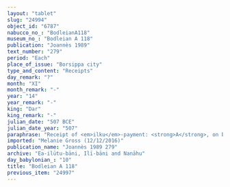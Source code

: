 ```yaml
---
layout: "tablet"
slug: "24994"
object_id: "6787"
nabucco_no_: "BodleianA118"
museum_no_: "Bodleian A 118"
publication: "Joannès 1989"
text_number: "279"
period: "Each"
place_of_issue: "Borsippa city"
type_and_content: "Receipts"
day_remark: "?"
month: "XI"
month_remark: "-"
year: "14"
year_remark: "-"
king: "Dar"
king_remark: "-"
julian_date: "507 BCE"
julian_date_year: "507"
paraphrase: "Receipt of <em>ilku</em>-payment: <strong>A</strong>, on behalf of (<em>ana muhhi</em>) <strong>C</strong>, receives in full (<em>mahāru</em>-<em>eṭēru</em>) from <strong>B</strong> the <em>ilku</em>-payments for the period from [x] day of the [x] month until the end of Simān (III) of Darius 15<sup>th</sup> year. 6 witnesses and the scribe (note specified).<br /> &nbsp;<br /> <strong>A</strong> = Ahūnu/Nab&ucirc;-uṣur&scaron;u//[&hellip;]; <strong>B</strong> = Nab&ucirc;-tabni-uṣur/Nab&ucirc;-nādin-&scaron;umi//Arkāt-ilāni; <strong>C</strong> = Ahu&scaron;unu/Nab&ucirc;-mu&scaron;ētiq-uddi; Scribe(?) = Kudāya/Ṭābia//[&hellip;]<br /> &nbsp;<br /> &nbsp;<br /> &nbsp;"
imported: "Melanie Gross (12/12/2016)"
publication_name: "Joannès 1989 279"
archive: "Ea-ilūtu-bāni, Ilī-bāni and Nanāhu"
day_babylonian_: "10"
title: "Bodleian A 118"
previous_item: "24997"
---
```

